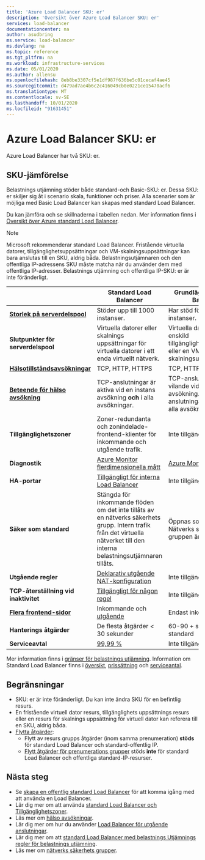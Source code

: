 ```yaml
---
title: 'Azure Load Balancer SKU: er'
description: 'Översikt över Azure Load Balancer SKU: er'
services: load-balancer
documentationcenter: na
author: asudbring
ms.service: load-balancer
ms.devlang: na
ms.topic: reference
ms.tgt_pltfrm: na
ms.workload: infrastructure-services
ms.date: 05/01/2020
ms.author: allensu
ms.openlocfilehash: 8eb8be3307cf5e1df987f636be5c01cecaf4ae45
ms.sourcegitcommit: d479ad7ae4b6c2c416049cb0e0221ce15470acf6
ms.translationtype: MT
ms.contentlocale: sv-SE
ms.lasthandoff: 10/01/2020
ms.locfileid: "91631451"
---
```

# <a name="azure-load-balancer-skus"></a>Azure Load Balancer SKU: er

Azure Load Balancer har två SKU: er.

## <a name="sku-comparison"></a><a name="skus"></a> SKU-jämförelse

Belastnings utjämning stöder både standard-och Basic-SKU: er. Dessa SKU: er skiljer sig åt i scenario skala, funktioner och priser. Alla scenarier som är möjliga med Basic Load Balancer kan skapas med standard Load Balancer.

Du kan jämföra och se skillnaderna i tabellen nedan. Mer information finns i [Översikt över Azure standard Load Balancer](load-balancer-standard-overview.md).

>[!NOTE]
> Microsoft rekommenderar standard Load Balancer.
Fristående virtuella datorer, tillgänglighetsuppsättningar och VM-skalningsuppsättningar kan bara anslutas till en SKU, aldrig båda. Belastningsutjämnaren och den offentliga IP-adressens SKU måste matcha när du använder dem med offentliga IP-adresser. Belastnings utjämning och offentliga IP-SKU: er är inte föränderligt.

| | Standard Load Balancer | Grundläggande Load Balancer |
| --- | --- | --- |
| **[Storlek på serverdelspool](https://docs.microsoft.com/azure/azure-resource-manager/management/azure-subscription-service-limits#load-balancer)** | Stöder upp till 1000 instanser. | Har stöd för upp till 300 instanser. |
| **Slutpunkter för serverdelspool** | Virtuella datorer eller skalnings uppsättningar för virtuella datorer i ett enda virtuellt nätverk. | Virtuella datorer i en enskild tillgänglighetsuppsättning eller en VM-skalningsuppsättning. |
| **[Hälsotillståndsavsökningar](./load-balancer-custom-probe-overview.md#types)** | TCP, HTTP, HTTPS | TCP, HTTP |
| **[Beteende för hälso avsökning](./load-balancer-custom-probe-overview.md#probedown)** | TCP-anslutningar är aktiva vid en instans avsökning __och__ i alla avsökningar. | TCP-anslutningar är vilande vid en instans avsökning. Alla TCP-anslutningar slutar när alla avsökningar är nere. |
| **Tillgänglighetszoner** | Zoner-redundanta och zonindelade-frontend-klienter för inkommande och utgående trafik. | Inte tillgängligt |
| **Diagnostik** | [Azure Monitor flerdimensionella mått](./load-balancer-standard-diagnostics.md) | [Azure Monitor loggar](./load-balancer-monitor-log.md) |
| **HA-portar** | [Tillgängligt för interna Load Balancer](./load-balancer-ha-ports-overview.md) | Inte tillgängligt |
| **Säker som standard** | Stängda för inkommande flöden om det inte tillåts av en nätverks säkerhets grupp. Intern trafik från det virtuella nätverket till den interna belastningsutjämnaren tillåts. | Öppnas som standard. Nätverks säkerhets gruppen är valfri. |
| **Utgående regler** | [Deklarativ utgående NAT-konfiguration](./load-balancer-outbound-rules-overview.md) | Inte tillgängligt |
| **TCP-återställning vid inaktivitet** | [Tillgängligt för någon regel](./load-balancer-tcp-reset.md) | Inte tillgängligt |
| **[Flera frontend-sidor](./load-balancer-multivip-overview.md)** | Inkommande och [utgående](./load-balancer-outbound-connections.md) | Endast inkommande |
| **Hanterings åtgärder** | De flesta åtgärder < 30 sekunder | 60-90 + sekunders standard |
| **Serviceavtal** | [99,99 %](https://azure.microsoft.com/support/legal/sla/load-balancer/v1_0/) | Inte tillgängligt | 

Mer information finns i [gränser för belastnings utjämning](https://docs.microsoft.com/azure/azure-resource-manager/management/azure-subscription-service-limits#load-balancer). Information om Standard Load Balancer finns i [översikt](load-balancer-standard-overview.md), [prissättning](https://aka.ms/lbpricing) och [serviceantal](https://aka.ms/lbsla).

## <a name="limitations"></a>Begränsningar

- SKU: er är inte föränderligt. Du kan inte ändra SKU för en befintlig resurs.
- En fristående virtuell dator resurs, tillgänglighets uppsättnings resurs eller en resurs för skalnings uppsättning för virtuell dator kan referera till en SKU, aldrig båda.
- [Flytta åtgärder](../azure-resource-manager/management/move-resource-group-and-subscription.md):
  - Flytt av resurs grupps åtgärder (inom samma prenumeration) **stöds** för standard Load Balancer och standard-offentlig IP. 
  - [Flytt åtgärder för prenumerations grupper](../azure-resource-manager/management/move-support-resources.md) stöds **inte** för standard Load Balancer och offentliga standard-IP-resurser.

## <a name="next-steps"></a>Nästa steg

- Se [skapa en offentlig standard Load Balancer](quickstart-load-balancer-standard-public-portal.md) för att komma igång med att använda en Load Balancer.
- Lär dig mer om att använda [standard Load Balancer och Tillgänglighetszoner](load-balancer-standard-availability-zones.md).
- Läs mer om [hälso avsökningar](load-balancer-custom-probe-overview.md).
- Lär dig mer om hur du använder [Load Balancer för utgående anslutningar](load-balancer-outbound-connections.md).
- Lär dig mer om att [standard Load Balancer med belastnings Utjämnings regler för belastnings utjämning](load-balancer-ha-ports-overview.md).
- Läs mer om [nätverks säkerhets grupper](../virtual-network/security-overview.md).
